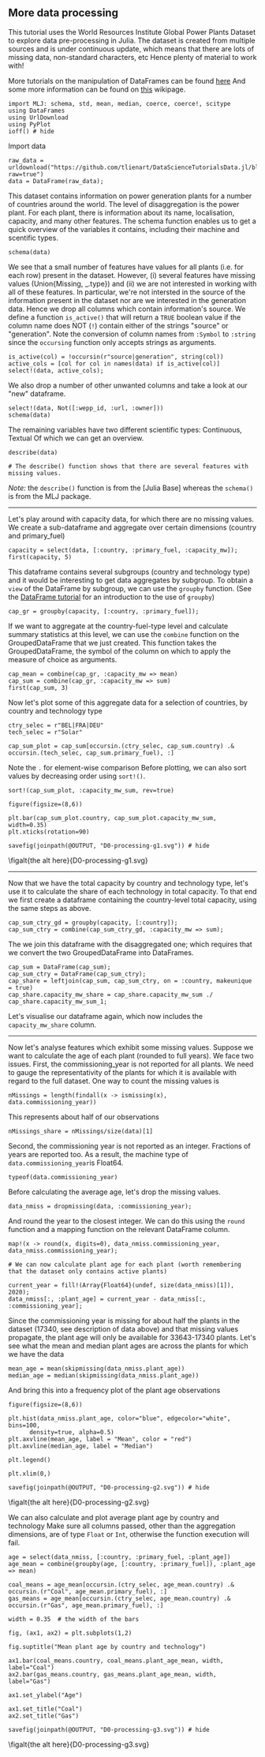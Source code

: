 <!--This file was generated, do not modify it.-->
## More data processing

This tutorial uses the World Resources Institute Global Power Plants Dataset to explore data pre-processing in Julia.
The dataset is created from multiple sources and is under continuous update, which means that there are lots of missing data, non-standard characters, etc
Hence plenty of material to work with!

More tutorials on the manipulation of DataFrames can be found [here](https://github.com/bkamins/Julia-DataFrames-Tutorial)
And some more information can be found on [this](https://en.wikibooks.org/wiki/Introducing_Julia/DataFrames) wikipage.

```julia:ex1
import MLJ: schema, std, mean, median, coerce, coerce!, scitype
using DataFrames
using UrlDownload
using PyPlot
ioff() # hide
```

Import data

```julia:ex2
raw_data = urldownload("https://github.com/tlienart/DataScienceTutorialsData.jl/blob/master/data/wri_global_power_plant_db_be_022020.csv?raw=true")
data = DataFrame(raw_data);
```

This dataset contains information on power generation plants for a number of countries around the world.
The level of disaggregation is the power plant. For each plant, there is information about its name, localisation, capacity, and many other features.
The schema function enables us to get a quick overview of the variables it contains, including their machine and scentific types.

```julia:ex3
schema(data)
```

We see that a small number of features have values for all plants (i.e. for each row) present in the dataset.
However, (i) several features have missing values (Union{Missing, _.type}) and (ii) we are not interested in working with all of these features.
In particular, we're not intersted in the source of the information present in the dataset nor are we interested in the generation data.
Hence we drop all columns which contain information's source.
We define a function `is_active()` that will return a `TRUE` boolean value if the column name does NOT (`!`) contain either of the strings "source" or "generation".
Note the conversion of column names from `:Symbol` to `:string` since the `occursing` function only accepts strings as arguments.

```julia:ex4
is_active(col) = !occursin(r"source|generation", string(col))
active_cols = [col for col in names(data) if is_active(col)]
select!(data, active_cols);
```

We also drop a number of other unwanted columns and take a look at our "new" dataframe.

```julia:ex5
select!(data, Not([:wepp_id, :url, :owner]))
schema(data)
```

The remaining variables have two different scientific types: Continuous, Textual
Of which we can get an overview.

```julia:ex6
describe(data)

# The describe() function shows that there are several features with missing values.
```

*Note:* the `describe()` function is from the [Julia Base] whereas the `schema()` is from the MLJ package.

---
Let's play around with capacity data, for which there are no missing values. We create a sub-dataframe and aggregate over certain dimensions (country and primary_fuel)

```julia:ex7
capacity = select(data, [:country, :primary_fuel, :capacity_mw]);
first(capacity, 5)
```

This dataframe contains several subgroups (country and technology type) and it would be interesting to get data aggregates by subgroup.
To obtain a `view` of the DataFrame by subgroup, we can use the `groupby` function.
(See the [DataFrame tutorial](https://alan-turing-institute.github.io/DataScienceTutorials.jl/data/dataframe/#groupby) for an introduction to the use of `groupby`)

```julia:ex8
cap_gr = groupby(capacity, [:country, :primary_fuel]);
```

If we want to aggregate at the country-fuel-type level and calculate summary statistics at this level, we can use the `combine` function on the GroupedDataFrame that we just created.
This function takes the GroupedDataFrame, the symbol of the column on which to apply the measure of choice as arguments.

```julia:ex9
cap_mean = combine(cap_gr, :capacity_mw => mean)
cap_sum = combine(cap_gr, :capacity_mw => sum)
first(cap_sum, 3)
```

Now let's plot some of this aggregate data for a selection of countries, by country and technology type

```julia:ex10
ctry_selec = r"BEL|FRA|DEU"
tech_selec = r"Solar"

cap_sum_plot = cap_sum[occursin.(ctry_selec, cap_sum.country) .& occursin.(tech_selec, cap_sum.primary_fuel), :]
```

Note the `.` for element-wise comparison
Before plotting, we can also sort values by decreasing order using `sort!()`.

```julia:ex11
sort!(cap_sum_plot, :capacity_mw_sum, rev=true)

figure(figsize=(8,6))

plt.bar(cap_sum_plot.country, cap_sum_plot.capacity_mw_sum, width=0.35)
plt.xticks(rotation=90)

savefig(joinpath(@OUTPUT, "D0-processing-g1.svg")) # hide
```

\figalt{the alt here}{D0-processing-g1.svg}

---
Now that we have the total capacity by country and technology type, let's use it to calculate the share of each technology in total capacity.
To that end we first create a dataframe containing the country-level total capacity, using the same steps as above.

```julia:ex12
cap_sum_ctry_gd = groupby(capacity, [:country]);
cap_sum_ctry = combine(cap_sum_ctry_gd, :capacity_mw => sum);
```

The we join this dataframe with the disaggregated one; which requires that we convert the two GroupedDataFrame into DataFrames.

```julia:ex13
cap_sum = DataFrame(cap_sum);
cap_sum_ctry = DataFrame(cap_sum_ctry);
cap_share = leftjoin(cap_sum, cap_sum_ctry, on = :country, makeunique = true)
cap_share.capacity_mw_share = cap_share.capacity_mw_sum ./ cap_share.capacity_mw_sum_1;
```

Let's visualise our dataframe again, which now includes the `capacity_mw_share` column.

---
Now let's analyse features which exhibit some missing values.
Suppose we want to calculate the age of each plant (rounded to full years). We face two issues.
First, the commissioning_year is not reported for all plants.
We need to gauge the representativity of the plants for which it is available with regard to the full dataset.
One way to count the missing values is

```julia:ex14
nMissings = length(findall(x -> ismissing(x), data.commissioning_year))
```

This represents about half of our observations

```julia:ex15
nMissings_share = nMissings/size(data)[1]
```

Second, the commissioning year is not reported as an integer. Fractions of years are reported too.
As a result, the machine type of `data.commissioning_year`is Float64.

```julia:ex16
typeof(data.commissioning_year)
```

Before calculating the average age, let's drop the missing values.

```julia:ex17
data_nmiss = dropmissing(data, :commissioning_year);
```

And round the year to the closest integer. We can do this using the `round` function and a mapping function on the relevant DataFrame column.

```julia:ex18
map!(x -> round(x, digits=0), data_nmiss.commissioning_year, data_nmiss.commissioning_year);

# We can now calculate plant age for each plant (worth remembering that the dataset only contains active plants)

current_year = fill!(Array{Float64}(undef, size(data_nmiss)[1]), 2020);
data_nmiss[:, :plant_age] = current_year - data_nmiss[:, :commissioning_year];
```

Since the commissioning year is missing for about half the plants in the dataset (17340, see description of data above) and that missing values propagate,
the plant age will only be available for 33643-17340 plants.
Let's see what the mean and median plant ages are across the plants for which we have the data

```julia:ex19
mean_age = mean(skipmissing(data_nmiss.plant_age))
median_age = median(skipmissing(data_nmiss.plant_age))
```

And bring this into a frequency plot of the plant age observations

```julia:ex20
figure(figsize=(8,6))

plt.hist(data_nmiss.plant_age, color="blue", edgecolor="white", bins=100,
      density=true, alpha=0.5)
plt.axvline(mean_age, label = "Mean", color = "red")
plt.axvline(median_age, label = "Median")

plt.legend()

plt.xlim(0,)

savefig(joinpath(@OUTPUT, "D0-processing-g2.svg")) # hide
```

\figalt{the alt here}{D0-processing-g2.svg}

We can also calculate and plot average plant age by country and technology
Make sure all columns passed, other than the aggregation dimensions, are of type `Float` or `Int`, otherwise the function execution will fail.

```julia:ex21
age = select(data_nmiss, [:country, :primary_fuel, :plant_age])
age_mean = combine(groupby(age, [:country, :primary_fuel]), :plant_age => mean)

coal_means = age_mean[occursin.(ctry_selec, age_mean.country) .& occursin.(r"Coal", age_mean.primary_fuel), :]
gas_means = age_mean[occursin.(ctry_selec, age_mean.country) .& occursin.(r"Gas", age_mean.primary_fuel), :]

width = 0.35  # the width of the bars

fig, (ax1, ax2) = plt.subplots(1,2)

fig.suptitle("Mean plant age by country and technology")

ax1.bar(coal_means.country, coal_means.plant_age_mean, width, label="Coal")
ax2.bar(gas_means.country, gas_means.plant_age_mean, width, label="Gas")

ax1.set_ylabel("Age")

ax1.set_title("Coal")
ax2.set_title("Gas")

savefig(joinpath(@OUTPUT, "D0-processing-g3.svg")) # hide
```

\figalt{the alt here}{D0-processing-g3.svg}

